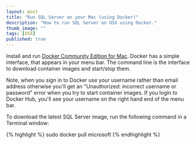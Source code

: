 ```yaml
---
layout: post
title: "Run SQL Server on your Mac (using Docker)"
description: "How to run SQL Server on OSX using Docker."
thumb_image: ""
tags: [OSX]
published: true
---
```


Install and run [Docker Community Edition for Mac](https://store.docker.com/editions/community/docker-ce-desktop-mac).
Docker has a simple interface, that appears in your menu bar. The command line is the interface to download container images and start/stop them.

Note, when you sign in to Docker use your username rather than email address otherwise you'll get an "Unauthorized: incorrect username or password" error when you try to start container images.
If you login to Docker Hub, you'll see your username on the right hand end of the menu bar.

To download the latest SQL Server image, run the following command in a Terminal window:

{% highlight %}
   sudo docker pull microsoft
{% endhighlight %}
